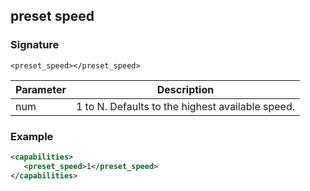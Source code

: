 ## preset speed


### Signature

`<preset_speed></preset_speed>`


| Parameter | Description |
| --- | --- |
| num | 1 to N. Defaults to the highest available speed. |


### Example

```xml
<capabilities>
   <preset_speed>1</preset_speed>
</capabilities>
```
